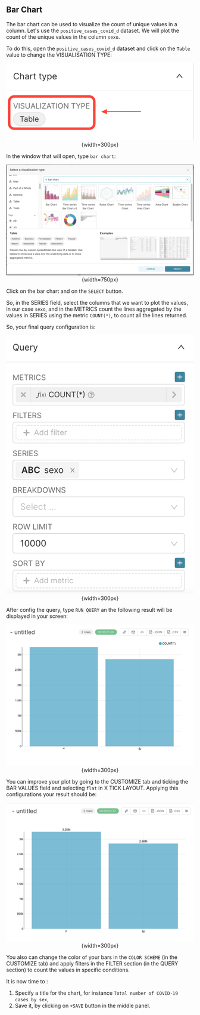 
## Bar Chart

The bar chart can be used to visualize the count of unique values in a column. Let's use the `positive_cases_covid_d` dataset. We will plot the count of the unique values in the column `sexo`. 

To do this, open the `positive_cases_covid_d` dataset and click on the `Table` value to change the VISUALISATION TYPE:

<center>

![](images/change_viz_type.png){width=300px}

</center>

In the window that will open, type `bar chart`:

<center>

![](images/type_bar_chart.png){width=750px}

</center>

Click on the bar chart and on the `SELECT` button. 

So, in the SERIES field, select the columns that we want to plot the values, in our case `sexo`, and in the METRICS count the lines aggregated by the values in SERIES using the metric `COUNT(*)`, to count all the lines returned. 

So, your final query configuration is: 

<center>

![](images/query_bar.png){width=300px}

</center>

After config the query, type `RUN QUERY` an the following result will be displayed in your screen:

<center>

![](images/result_bar_1.png){width=300px}

</center>

You can improve your plot by going to the CUSTOMIZE tab and ticking the BAR VALUES field and selecting `flat` in X TICK LAYOUT. Applying this configurations your result should be: 

<center>

![](images/result_bar_2.png){width=300px}

</center>

You also can change the color of your bars in the `COLOR SCHEME` (in the CUSTOMIZE tab) and apply filters in the FILTER section (in the QUERY section) to count the values in specific conditions. 

It is now time to :

1.  Specify a title for the chart, for instance `Total number of COVID-19 cases by sex`,
2.  Save it, by clicking on `+SAVE` button in the middle panel.


